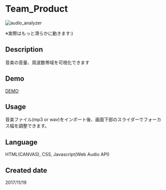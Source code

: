 # Team_Product

![audio_analyzer](https://user-images.githubusercontent.com/33841025/39551087-98dd15de-4e9e-11e8-8e18-60e4f7b0b3b6.gif)

※実際はもっと滑らかに動きます:)

## Description

音楽の音量、周波数帯域を可視化できます


## Demo

[DEMO](http://yamashita-ksk.sakura.ne.jp/canvas/AudioAnalyzer.html)



## Usage

音楽ファイル(mp3 or wav)をインポート後、画面下部のスライダーでフォーカス幅を調整できます。  

## Language

HTML(CANVAS), CSS, Javascript(Web Audio API)

## Created date

2017/11/19
